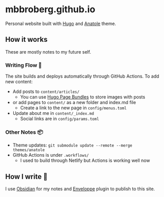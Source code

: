 # mbbroberg.github.io

Personal website built with [Hugo](https://gohugo.io/) and [Anatole](https://github.com/lxndrblz/anatole) theme. 

## How it works 

These are mostly notes to my future self.

### Writing Flow 🌊

The site builds and deploys automatically through GitHub Actions. To add new content:

- Add posts to `content/articles/`
  - You can use [Hugo Page Bundles](https://gohugo.io/content-management/page-bundles/) to store images with posts
- or add pages to `content/` as a new folder and index.md file
  - Create a link to the new page in `config/menus.toml`
- Update about me in `content/_index.md`
  - Social links are in `config/params.toml`

### Other Notes 📦

- Theme updates: `git submodule update --remote --merge themes/anatole`
- GitHub Actions is under `.workflows/`
  - I used to build through Netlify but Actions is working well now

## How I write 📝

I use [Obsidian](https://obsidian.md/) for my notes and [Enveloppe](https://github.com/Enveloppe) plugin to publish to this site.